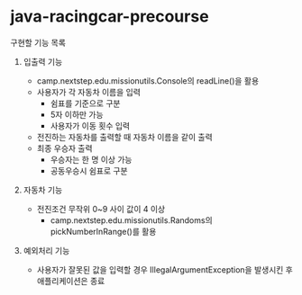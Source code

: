 # java-racingcar-precourse

구현할 기능 목록
1. 입출력 기능
   - camp.nextstep.edu.missionutils.Console의 readLine()을 활용
   - 사용자가 각 자동차 이름을 입력 
     - 쉼표를 기준으로 구분
     - 5자 이하만 가능
     - 사용자가 이동 횟수 입력
   - 전진하는 자동차를 출력할 때 자동차 이름을 같이 출력
   - 최종 우승자 출력
     - 우승자는 한 명 이상 가능
     - 공동우승시 쉼표로 구분

2. 자동차 기능
   - 전진조건 무작위 0~9 사이 값이 4 이상
     - camp.nextstep.edu.missionutils.Randoms의 pickNumberInRange()를 활용

3. 예외처리 기능
   - 사용자가 잘못된 값을 입력할 경우 IllegalArgumentException을 발생시킨 후 애플리케이션은 종료

